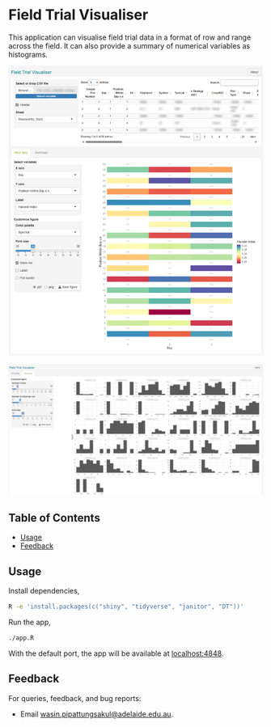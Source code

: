 # Field Trial Visualiser

This application can visualise field trial data in a format of row and range across the field. It can also
provide a summary of numerical variables as histograms.

![Heat map example][heat-map-example]

![Summary example][summary-example]

## Table of Contents
<!-- vim-markdown-toc GFM -->

* [Usage](#usage)
* [Feedback](#feedback)

<!-- vim-markdown-toc -->

## Usage

Install dependencies,

```sh
R -e 'install.packages(c("shiny", "tidyverse", "janitor", "DT"))'
```

Run the app,

```sh
./app.R
```

With the default port, the app will be available at [localhost:4848][localhost].

## Feedback

For queries, feedback, and bug reports:

<!-- - Open a [GitHub issue][github-issue]. -->
- Email [wasin.pipattungsakul@adelaide.edu.au][email].

<!--internal-->

[heat-map-example]: ./assets/heat_map_example.png
[summary-example]: ./assets/summary_example.png

<!--external-->

[github-issue]: https://github.com/biometryhub/usq2401-002rtx-shiny/issues/new
[email]: mailto:wasin.pipattungsakul@adelaide.edu.au?subject=Field%20Trial%20Visualiser%20Support
[localhost]: http://localhost:4848
